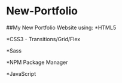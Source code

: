 # New-Portfolio

##My New Portfolio Website using: 
*HTML5

*CSS3 - Transitions/Grid/Flex

*Sass

*NPM Package Manager

*JavaScript